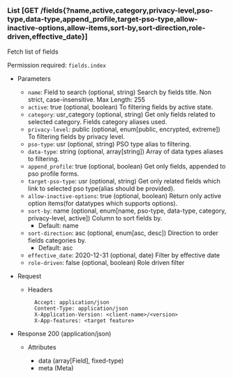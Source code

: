 ### List [GET /fields{?name,active,category,privacy-level,pso-type,data-type,append_profile,target-pso-type,allow-inactive-options,allow-items,sort-by,sort-direction,role-driven,effective_date}]

Fetch list of fields

Permission required: `fields.index`

+ Parameters
    + `name`: Field to search (optional, string) 
        Search by fields title. Non strict, case-insensitive. Max Length: 255
    + `active`: true (optional, boolean)
        To filtering fields by active state. 
    + `category`: usr_category (optional, string) 
        Get only fields related to selected category. Fields category aliases used.
    + `privacy-level`: public (optional, enum[public, encrypted, extreme]) 
        To filtering fields by privacy level. 
    + `pso-type`: usr (optional, string) 
        PSO type alias to filtering.
    + `data-type`: string (optional, array[string])
        Array of data types aliases to filtering.
    + `append_profile`: true (optional, boolean)
        Get only fields, appended to pso profile forms. 
    + `target-pso-type`: usr (optional, string)
        Get only related fields which link to selected pso type(alias should be provided).  
    + `allow-inactive-options`: true (optional, boolean)
        Return only active option items(for datatypes which supports options).
    + `sort-by`: name (optional, enum[name, pso-type, data-type, category, privacy-level, active])
        Column to sort fields by.
        + Default: name
    + `sort-direction`: asc (optional, enum[asc, desc]) 
        Direction to order fields categories by.
        + Default: asc
    + `effective_date`: 2020-12-31 (optional, date)
        Filter by effective date
    + `role-driven`: false (optional, boolean)
        Role driven filter

+ Request
    + Headers

            Accept: application/json
            Content-Type: application/json
            X-Application-Version: <client-name>/<version>
            X-App-features: <target feature>

+ Response 200 (application/json)

    + Attributes

        + data (array[Field], fixed-type)
        + meta (Meta)

<!-- include(../error_responses.md) -->
